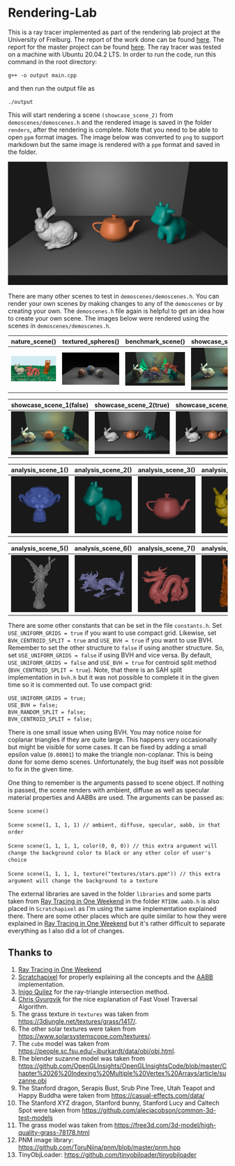 # Rendering-Lab

This is a ray tracer implemented as part of the rendering lab project at the University of Freiburg. The report of the work done can be found <a href="Report/Adil_Rabbani_Lab_Report.pdf">here</a>. The report for the master project can be found <a href="Master_Project_Report/Rendering_Master_Project_Report_Adil_Rabbani.pdf">here</a>. The ray tracer was tested on a machine with Ubuntu 20.04.2 LTS. In order to run the code, run this command in the root directory:

```
g++ -o output main.cpp
```
and then run the output file as
```
./output
```
This will start rendering a scene `(showcase_scene_2)` from `demoscenes/demoscenes.h` and the rendered image is saved in ţhe folder `renders`, after the rendering is complete. Note that you need to be able to open `ppm` format images. The image below was converted to `png` to support markdown but the same image is rendered with a `ppm` format and saved in the folder.

![Showcase scene 2 with area lights](/example%20renders/showcase_scene_2_area_light.png)

There are many other scenes to test in `demoscenes/demoscenes.h`. You can render your own scenes by making changes to any of the `demoscenes` or by creating your own. The `demoscenes.h` file again is helpful to get an idea how to create your own scene. The images below were rendered using the scenes in `demoscenes/demoscenes.h`.

| nature_scene() | textured_spheres() | benchmark_scene() | showcase_scene_1(true) |
| --------  | ------------------- | --------------------- |---------------------|
| ![nature scene](/example%20renders/nature_scene.png)| ![textured spheres](/example%20renders/textured_spheres.png)      | ![benchmark scene](/example%20renders/benchmark_scene.png) | ![showcase scene](/example%20renders/showcase_scene_area_light.png) |

| showcase_scene_1(false) | showcase_scene_2(true) | showcase_scene_2(false) | showcase_scene_3() |
| --------  | ------------------- | --------------------- |---------------------|
| ![showcase scene](/example%20renders/showcase_scene_point_light.png)| ![showcase scene 2](/example%20renders/showcase_scene_2_area_light.png) | ![showcase scene 2](/example%20renders/showcase_scene_2_point_light.png) | ![showcase scene 3](/example%20renders/showcase_scene_3.png) |

| analysis_scene_1() | analysis_scene_2() | analysis_scene_3() | analysis_scene_4() |
| --------  | ------------------- | --------------------- |---------------------|
| ![analysis scene 1](/example%20renders/analysis_scene_1.png)| ![analysis scene 2](/example%20renders/analysis_scene_2.png) | ![analysis scene 3](/example%20renders/analysis_scene_3.png) | ![analysis scene 4](/example%20renders/analysis_scene_4.png) |


| analysis_scene_5() | analysis_scene_6() | analysis_scene_7()  | analysis_scene_8() |
| --------  | ------------------- | --------------------- |---------------------|
| ![analysis scene 5](/example%20renders/analysis_scene_5.png)| ![analysis scene 6](/example%20renders/analysis_scene_6.png) | ![analysis scene 7](/example%20renders/analysis_scene_7.png) | ![analysis scene 8](/example%20renders/analysis_scene_8.png) |


There are some other constants that can be set in the file `constants.h`. Set `USE_UNIFORM_GRIDS = true` if you want to use compact grid. Likewise, set `BVH_CENTROID_SPLIT = true` and `USE_BVH = true` if you want to use BVH. Remember to set the other structure to `false` if using another structure. So, set `USE_UNIFORM_GRIDS = false` if using BVH and vice versa. By default, `USE_UNIFORM_GRIDS = false` and `USE_BVH = true` for centroid split method (`BVH_CENTROID_SPLIT = true`). Note, that there is an SAH split implementation in `bvh.h` but it was not possible to complete it in the given time so it is commented out. To use compact grid:

```
USE_UNIFORM_GRIDS = true;
USE_BVH = false;
BVH_RANDOM_SPLIT = false;
BVH_CENTROID_SPLIT = false;
```

There is one small issue when using BVH. You may notice noise for coplanar triangles if they are quite large. This happens very occasionally but might be visible for some cases. It can be fixed by adding a small epsilon value (`0.00001`) to make the triangle non-coplanar. This is being done for some demo scenes. Unfortunately, the bug itself was not possible to fix in the given time.

One thing to remember is the arguments passed to scene object. If nothing is passed, the scene renders with ambient, diffuse as well as specular material properties and AABBs are used. The arguments can be passed as:
```
Scene scene()

Scene scene(1, 1, 1, 1) // ambient, diffuse, specular, aabb, in that order

Scene scene(1, 1, 1, 1, color(0, 0, 0)) // this extra argument will change the background color to black or any other color of user's choice

Scene scene(1, 1, 1, 1, texture("textures/stars.ppm")) // this extra argument will change the background to a texture
```

The external libraries are saved in the folder `libraries` and some parts taken from [Ray Tracing in One Weekend](https://raytracing.github.io/books/RayTracingInOneWeekend.html) in the folder `RTIOW`. `aabb.h` is also placed in `Scratchapixel` as I'm using the same implementation explained there. There are some other places which are quite similar to how they were explained in [Ray Tracing in One Weekend](https://raytracing.github.io/books/RayTracingInOneWeekend.html) but it's rather difficult to separate everything as I also did a lot of changes.

## Thanks to
1. [Ray Tracing in One Weekend](https://raytracing.github.io/books/RayTracingInOneWeekend.html)
1. [Scratchapixel](https://www.scratchapixel.com/) for properly explaining all the concepts and the [AABB](https://www.scratchapixel.com/lessons/3d-basic-rendering/minimal-ray-tracer-rendering-simple-shapes/ray-box-intersection) implementation.
1. [Inigo Quilez](https://www.iquilezles.org/www/articles/intersectors/intersectors.htm) for the ray-triangle intersection method.
1. [Chris Gyurgyik](https://github.com/cgyurgyik/fast-voxel-traversal-algorithm/blob/master/overview/FastVoxelTraversalOverview.md) for the nice explanation of Fast Voxel Traversal Algorithm.
1. The grass texture in `textures` was taken from https://3djungle.net/textures/grass/1417/.
1. The other solar textures were taken from https://www.solarsystemscope.com/textures/.
1. The `cube` model was taken from https://people.sc.fsu.edu/~jburkardt/data/obj/obj.html.
1. The blender suzanne model was taken from https://github.com/OpenGLInsights/OpenGLInsightsCode/blob/master/Chapter%2026%20Indexing%20Multiple%20Vertex%20Arrays/article/suzanne.obj
1. The Stanford dragon, Serapis Bust, Srub Pine Tree, Utah Teapot and Happy Buddha were taken from https://casual-effects.com/data/
1. The Stanford XYZ dragon, Stanford bunny, Stanford Lucy and Caltech Spot were taken from https://github.com/alecjacobson/common-3d-test-models
1. The grass model was taken from https://free3d.com/3d-model/high-quality-grass-78178.html
1. PNM image library: https://github.com/ToruNiina/pnm/blob/master/pnm.hpp
1. TinyObjLoader: https://github.com/tinyobjloader/tinyobjloader

